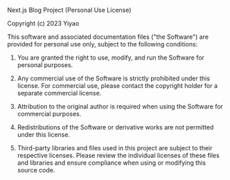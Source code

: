 Next.js Blog Project (Personal Use License)

Copyright (c) 2023 Yiyao

This software and associated documentation files ("the Software") are provided for personal use only, subject to the following conditions:

1. You are granted the right to use, modify, and run the Software for personal purposes.

2. Any commercial use of the Software is strictly prohibited under this license. For commercial use, please contact the copyright holder for a separate commercial license.

3. Attribution to the original author is required when using the Software for commercial purposes. 

4. Redistributions of the Software or derivative works are not permitted under this license.

5. Third-party libraries and files used in this project are subject to their respective licenses. Please review the individual licenses of these files and libraries and ensure compliance when using or modifying this source code.

